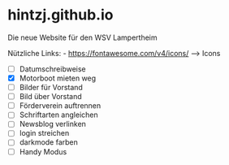 # hintzj.github.io
Die neue Website für den WSV Lampertheim

Nützliche Links:
    - https://fontawesome.com/v4/icons/ --> Icons

- [ ] Datumschreibweise
- [x] Motorboot mieten weg
- [ ] Bilder für Vorstand
- [ ] Bild über Vorstand
- [ ] Förderverein auftrennen
- [ ] Schriftarten angleichen
- [ ] Newsblog verlinken
- [ ] login streichen
- [ ] darkmode farben
- [ ] Handy Modus
